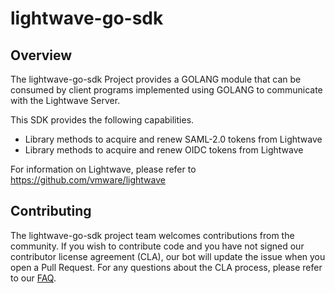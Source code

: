 # lightwave-go-sdk

## Overview

The lightwave-go-sdk Project provides a GOLANG module that can be consumed by client programs implemented using GOLANG to communicate with the Lightwave Server.

This SDK provides the following capabilities.

* Library methods to acquire and renew SAML-2.0 tokens from Lightwave
* Library methods to acquire and renew OIDC tokens from Lightwave

For information on Lightwave, please refer to https://github.com/vmware/lightwave

## Contributing

The lightwave-go-sdk project team welcomes contributions from the community. If you wish to contribute code and you have not signed our contributor license agreement (CLA), our bot will update the issue when you open a Pull Request. For any questions about the CLA process, please refer to our [FAQ](https://cla.vmware.com/faq).
